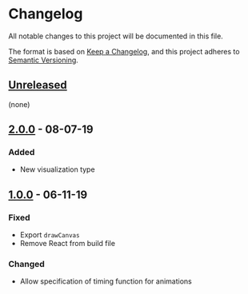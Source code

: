 # Changelog

All notable changes to this project will be documented in this file.

The format is based on [Keep a Changelog](https://keepachangelog.com/en/1.0.0/),
and this project adheres to [Semantic Versioning](https://semver.org/spec/v2.0.0.html).

## [Unreleased]

(none)

## [2.0.0] - 08-07-19

### Added

- New visualization type

## [1.0.0] - 06-11-19

### Fixed

- Export `drawCanvas`
- Remove React from build file

### Changed

- Allow specification of timing function for animations

[unreleased]: https://github.com/generative-music/visualizer/compare/v2.0.0...HEAD
[2.0.0]: https://github.com/generative-music/visualizer/compare/v1.0.0...v2.0.0
[1.0.0]: https://github.com/generative-music/visualizer/compare/v0.1.0...v1.0.0
